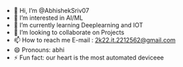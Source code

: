 - 👋 Hi, I’m @AbhishekSriv07
- 👀 I’m interested in AI/ML
- 🌱 I’m currently learning Deeplearning and IOT
- 💞️ I’m looking to collaborate on Projects
- 📫 How to reach me E-mail : 2k22.it.2212562@gmail.com
- 😄 Pronouns: abhi
- ⚡ Fun fact: our heart is the most automated deviceee

<!---
AbhishekSriv07/AbhishekSriv07 is a ✨ special ✨ repository because its `README.md` (this file) appears on your GitHub profile.
You can click the Preview link to take a look at your changes.
--->
